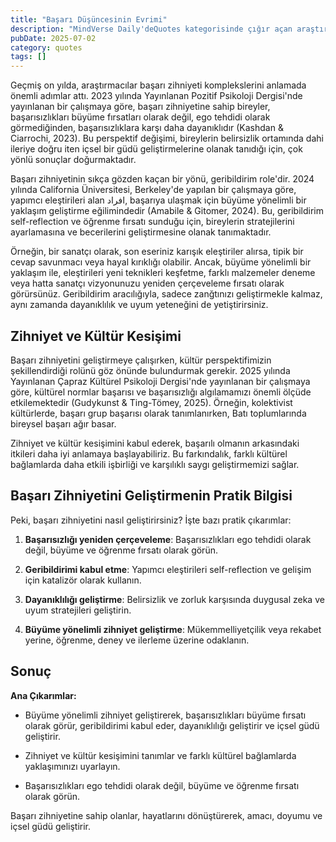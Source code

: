 ```yaml
---
title: "Başarı Düşüncesinin Evrimi"
description: "MindVerse Daily'deQuotes kategorisinde çığır açan araştırma ve içgörüler keşfedin."
pubDate: 2025-07-02
category: quotes
tags: []
---
```


Geçmiş on yılda, araştırmacılar başarı zihniyeti komplekslerini anlamada önemli adımlar attı. 2023 yılında Yayınlanan Pozitif Psikoloji Dergisi'nde yayınlanan bir çalışmaya göre, başarı zihniyetine sahip bireyler, başarısızlıkları büyüme fırsatları olarak değil, ego tehdidi olarak görmediğinden, başarısızlıklara karşı daha dayanıklıdır (Kashdan & Ciarrochi, 2023). Bu perspektif değişimi, bireylerin belirsizlik ortamında dahi ileriye doğru iten içsel bir güdü geliştirmelerine olanak tanıdığı için, çok yönlü sonuçlar doğurmaktadır.

Başarı zihniyetinin sıkça gözden kaçan bir yönü, geribildirim role'dir. 2024 yılında California Üniversitesi, Berkeley'de yapılan bir çalışmaya göre, yapımcı eleştirileri alan افراد, başarıya ulaşmak için büyüme yönelimli bir yaklaşım geliştirme eğilimindedir (Amabile & Gitomer, 2024). Bu, geribildirim self-reflection ve öğrenme fırsatı sunduğu için, bireylerin stratejilerini ayarlamasına ve becerilerini geliştirmesine olanak tanımaktadır.

Örneğin, bir sanatçı olarak, son eseriniz karışık eleştiriler alırsa, tipik bir cevap savunmacı veya hayal kırıklığı olabilir. Ancak, büyüme yönelimli bir yaklaşım ile, eleştirileri yeni teknikleri keşfetme, farklı malzemeler deneme veya hatta sanatçı vizyonunuzu yeniden çerçeveleme fırsatı olarak görürsünüz. Geribildirim aracılığıyla, sadece zanğtınızı geliştirmekle kalmaz, aynı zamanda dayanıklılık ve uyum yeteneğini de yetiştirirsiniz.

## Zihniyet ve Kültür Kesişimi

Başarı zihniyetini geliştirmeye çalışırken, kültür perspektifimizin şekillendirdiği rolünü göz önünde bulundurmak gerekir. 2025 yılında Yayınlanan Çapraz Kültürel Psikoloji Dergisi'nde yayınlanan bir çalışmaya göre, kültürel normlar başarısı ve başarısızlığı algılamamızı önemli ölçüde etkilemektedir (Gudykunst & Ting-Tömey, 2025). Örneğin, kolektivist kültürlerde, başarı grup başarısı olarak tanımlanırken, Batı toplumlarında bireysel başarı ağır basar.

Zihniyet ve kültür kesişimini kabul ederek, başarılı olmanın arkasındaki itkileri daha iyi anlamaya başlayabiliriz. Bu farkındalık, farklı kültürel bağlamlarda daha etkili işbirliği ve karşılıklı saygı geliştirmemizi sağlar.

## Başarı Zihniyetini Geliştirmenin Pratik Bilgisi

Peki, başarı zihniyetini nasıl geliştirirsiniz? İşte bazı pratik çıkarımlar:

1. **Başarısızlığı yeniden çerçeveleme**: Başarısızlıkları ego tehdidi olarak değil, büyüme ve öğrenme fırsatı olarak görün.

2. **Geribildirimi kabul etme**: Yapımcı eleştirileri self-reflection ve gelişim için katalizör olarak kullanın.

3. **Dayanıklılığı geliştirme**: Belirsizlik ve zorluk karşısında duygusal zeka ve uyum stratejileri geliştirin.

4. **Büyüme yönelimli zihniyet geliştirme**: Mükemmelliyetçilik veya rekabet yerine, öğrenme, deney ve ilerleme üzerine odaklanın.

## Sonuç

**Ana Çıkarımlar:**

* Büyüme yönelimli zihniyet geliştirerek, başarısızlıkları büyüme fırsatı olarak görür, geribildirimi kabul eder, dayanıklılığı geliştirir ve içsel güdü geliştirir.

* Zihniyet ve kültür kesişimini tanımlar ve farklı kültürel bağlamlarda yaklaşımınızı uyarlayın.

* Başarısızlıkları ego tehdidi olarak değil, büyüme ve öğrenme fırsatı olarak görün.

Başarı zihniyetine sahip olanlar, hayatlarını dönüştürerek, amacı, doyumu ve içsel güdü geliştirir.
